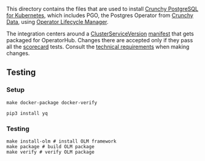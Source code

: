 This directory contains the files that are used to install [Crunchy PostgreSQL for Kubernetes][hub-listing],
which includes PGO, the Postgres Operator from [Crunchy Data][crunchy-data], using [Operator Lifecycle Manager][OLM].

The integration centers around a [ClusterServiceVersion][olm-csv] [manifest](./postgresoperator.csv.yaml)
that gets packaged for OperatorHub. Changes there are accepted only if they pass all the [scorecard][]
tests. Consult the [technical requirements][hub-contrib] when making changes.

[crunchy-data]: https://www.pg.percona.com
[hub-contrib]: https://github.com/operator-framework/community-operators/blob/master/docs/contributing.md
[hub-listing]: https://operatorhub.io/operator/postgresql
[olm-csv]: https://github.com/operator-framework/operator-lifecycle-manager/blob/master/doc/design/building-your-csv.md
[OLM]: https://github.com/operator-framework/operator-lifecycle-manager
[scorecard]: https://sdk.operatorframework.io/docs/scorecard/

## Testing

### Setup

```
make docker-package docker-verify
```

```
pip3 install yq
```

### Testing

```
make install-olm # install OLM framework
make package # build OLM package
make verify # verify OLM package
```
